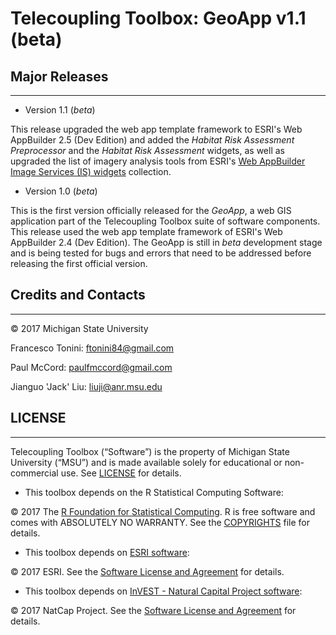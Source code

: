 Telecoupling Toolbox: GeoApp v1.1 (beta)
=====================================

## Major Releases
------------------
* Version 1.1 (_beta_)

This release upgraded the web app template framework to ESRI's Web AppBuilder 2.5 (Dev Edition) and added the _Habitat Risk Assessment Preprocessor_ and the _Habitat Risk Assessment_ widgets, as well as upgraded the list
of imagery analysis tools from ESRI's [Web AppBuilder Image Services (IS) widgets](https://github.com/Esri/WAB-Image-Services-Widgets) collection. 

* Version 1.0 (_beta_)

This is the first version officially released for the _GeoApp_, a web GIS application part of the Telecoupling Toolbox suite of software components. 
This release used the web app template framework of ESRI's Web AppBuilder 2.4 (Dev Edition). 
The GeoApp is still in _beta_ development stage and is being tested for bugs and errors that need to be addressed before releasing the first official version.

## Credits and Contacts
---------------------

© 2017 Michigan State University 

Francesco Tonini: <ftonini84@gmail.com>

Paul McCord: <paulfmccord@gmail.com>

Jianguo 'Jack' Liu: <liuji@anr.msu.edu>

## LICENSE
---------------------

Telecoupling Toolbox (“Software”) is the property of Michigan State University (“MSU”) and is made available solely for educational or non-commercial use. See [LICENSE](LICENSE) for details.


* This toolbox depends on the R Statistical Computing Software:

© 2017 The [R Foundation for Statistical Computing](https://www.r-project.org/). R is free software and comes with ABSOLUTELY NO WARRANTY. See the [COPYRIGHTS](https://github.com/wch/r-source/blob/trunk/doc/COPYRIGHTS) file for details.

* This toolbox depends on [ESRI software](www.esri.com):

© 2017 ESRI. See the [Software License and Agreement](http://www.esri.com/legal/software-license) for details.

* This toolbox depends on [InVEST - Natural Capital Project software](http://www.naturalcapitalproject.org/invest/):

© 2017 NatCap Project. See the [Software License and Agreement](https://pypi.python.org/pypi/natcap.invest/3.3.1) for details. 
